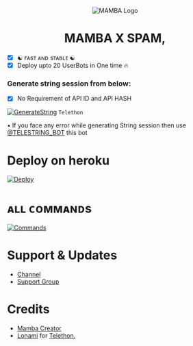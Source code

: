 <p align="center">
  <img src="https://telegra.ph/file/87f1fb4d1ab2e95cfcfe.jpg" alt="MAMBA Logo">
</p>
<h1 align="center">
  <b>MAMBA X SPAM,</b>
</h1>


 
- [x] ☯︎ ғᴀsᴛ ᴀɴᴅ sᴛᴀʙʟᴇ ☯︎
- [x] Deploy upto 20 UserBots in One time 🔥

### Generate string session from below:

- [x] No Requirement of API ID and API HASH

[![GenerateString](https://img.shields.io/badge/MambaLXSpam-String-yellowgreen)](https://replit.com/@SUKHPAL443/MAMBAMULTISPAM#main.py) ``Telethon``

• If you face any error while generating String session then use [@TELESTRING_BOT](https://t.me/TELESTRING_BOT) this bot
# Deploy on heroku

[![Deploy](https://www.herokucdn.com/deploy/button.svg)](https://heroku.com/deploy?template=https://github.com/SUKHPAL443/MambaLXSpam)


# ᴀʟʟ ᴄᴏᴍᴍᴀɴᴅs
[![Commands](https://img.shields.io/badge/RiZoeLXSpam-CMDS-blue)](https://telegra.ph/%F0%9D%97%A5%F0%9D%97%9C%F0%9D%97%AD%F0%9D%97%A2%F0%9D%97%98%F0%9D%97%9F-%F0%9D%97%AB-%F0%9D%97%A6%F0%9D%97%A3%F0%9D%97%94%F0%9D%97%A0-10-15)

# Support & Updates
* [Channel](https://t.me/MAMBA_NETWORK)
* [Support Group](https://t.me/MAMBA_X_SUPPRT)

# Credits
* [Mamba Creator](https://github.com/SUKHPAL443)
* [Lonami](https://github.com/LonamiWebs/) for [Telethon.](https://github.com/LonamiWebs/Telethon)
